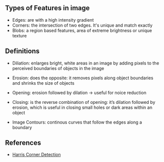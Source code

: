 ## Types of Features in image
- Edges: are with a high intensity gradient
- Corners: the intersection of two edges. It's unique and match exactly
- Blobs: a region based features, area of extreme brightness or unique texture

## Definitions
- Diliation: enlarges bright, white areas in an image by adding pixels to the perceived boundaries of objects in the image
- Erosion: does the opposite: it removes pixels along object boundaries and shrinks the size of objects
- Opening: erosion followed by dilation -> useful for noice reduction
- Closing: is the reverse combination of opening: it’s dilation followed by erosion, which is useful in closing small holes or dark areas within an object

- Image Contours: continous curves that follow the edges along a boundary

## References
- [Harris Corner Detection](https://opencv-python-tutroals.readthedocs.io/en/latest/py_tutorials/py_feature2d/py_features_harris/py_features_harris.html)
